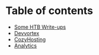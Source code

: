 # Table of contents

* [Some HTB Write-ups](README.md)
* [Devvortex](<README (1).md>)
* [CozyHosting](cozyhosting.md)
* [Analytics](analytics.md)
